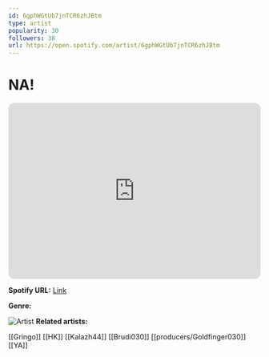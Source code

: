 ```yaml
---
id: 6gphWGtUb7jnTCR6zhJBtm
type: artist
popularity: 30
followers: 38
url: https://open.spotify.com/artist/6gphWGtUb7jnTCR6zhJBtm
---
```

# NA!

<iframe style="border-radius:12px" src="https://open.spotify.com/embed/artist/6gphWGtUb7jnTCR6zhJBtm" width="100%" height="352" frameBorder="0" allowfullscreen="" allow="autoplay; clipboard-write; encrypted-media; fullscreen; picture-in-picture" loading="lazy"></iframe>

**Spotify URL:** [Link](https://open.spotify.com/artist/6gphWGtUb7jnTCR6zhJBtm)

**Genre:** 

![Artist](https://i.scdn.co/image/ab67616d0000b2731afc8d0e3d50c744b5265a11)
**Related artists:**

[[Gringo]]
[[HK]]
[[Kalazh44]]
[[Brudi030]]
[[producers/Goldfinger030]]
[[YA]]
